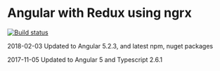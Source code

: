 # Angular with Redux using ngrx

[![Build status](https://ci.appveyor.com/api/projects/status/18i3au6nar5k74kf?svg=true)](https://ci.appveyor.com/project/damienbod/angularredux)

2018-02-03 Updated to Angular 5.2.3, and latest npm, nuget packages

2017-11-05 Updated to Angular 5 and Typescript 2.6.1
